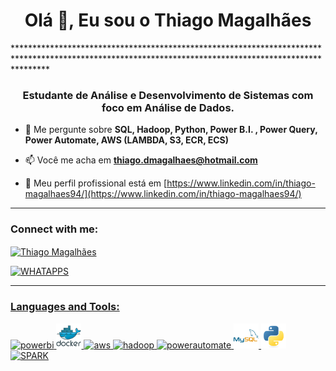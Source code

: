 <h1 align="center">Olá 👋, Eu sou o Thiago Magalhães</h1>
*******************************************************************************************************************************************************
<h3 align="center">Estudante de Análise e Desenvolvimento de Sistemas com foco em Análise de Dados.</h3>

- 💬 Me pergunte sobre **SQL, Hadoop, Python, Power B.I. , Power Query, Power Automate, AWS (LAMBDA, S3, ECR, ECS)**

- 📫 Você me acha em **thiago.dmagalhaes@hotmail.com**

- 📝 Meu perfil profissional está em [https://www.linkedin.com/in/thiago-magalhaes94/](https://www.linkedin.com/in/thiago-magalhaes94/)
********************************************************************************************************************************************************
<h3 align="left">Connect with me:</h3>
<p align="left">
<a href="https://www.linkedin.com/in/thiago-magalhaes94/" target="blank"><img align="center" src="https://raw.githubusercontent.com/rahuldkjain/github-profile-readme-generator/master/src/images/icons/Social/linked-in-alt.svg" alt="Thiago Magalhães" height="30" width="40" /></a>
</p> 

<a href="https://wa.me/5531995855553" target="_blank" rel="noreferrer"> <img src="https://img.icons8.com/?size=100&id=16713&format=png&color=000000" alt="WHATAPPS" width="40" height="40"/>

********************************************************************************************************************************************************
<h3 align="left">Languages and Tools:</h3>
<p align="left">
   <a href="https://www.microsoft.com/pt-br/power-platform/products/power-bi" target="_blank" rel="noreferrer"> <img src="https://upload.wikimedia.org/wikipedia/commons/c/cf/New_Power_BI_Logo.svg" alt="powerbi" width="40" height="40"/> </a> 
   <a href="https://www.docker.com/" target="_blank" rel="noreferrer"> <img src="https://raw.githubusercontent.com/devicons/devicon/master/icons/docker/docker-original-wordmark.svg" alt="docker" width="40" height="40"/> </a> 
   <a href="https://aws.amazon.com/" target="_blank" rel="noreferrer"> <img src="https://upload.wikimedia.org/wikipedia/commons/9/93/Amazon_Web_Services_Logo.svg" alt="aws" width="40" height="40"/> </a> 
   <a href="https://hadoop.apache.org/" target="_blank" rel="noreferrer"> <img src="https://www.vectorlogo.zone/logos/apache_hadoop/apache_hadoop-icon.svg" alt="hadoop" width="40" height="40"/> </a> 
   <a href="https://www.microsoft.com/pt-br/power-platform/products/power-automate" target="_blank" rel="noreferrer"> <img src="https://upload.wikimedia.org/wikipedia/commons/4/4d/Microsoft_Power_Automate.svg" alt="powerautomate" width="40" height="40"/> </a> 
   <a href="https://www.mysql.com/" target="_blank" rel="noreferrer"> <img src="https://raw.githubusercontent.com/devicons/devicon/master/icons/mysql/mysql-original-wordmark.svg" alt="mysql" width="40" height="40"/> </a> 
   <a href="https://www.python.org" target="_blank" rel="noreferrer"> <img src="https://raw.githubusercontent.com/devicons/devicon/master/icons/python/python-original.svg" alt="python" width="40" height="40"/> </a>
   <a href="https://spark.apache.org/" target="_blank" rel="noreferrer"> <img src="https://digitalis.io/wp-content/uploads/2021/04/apache_spark_logo_icon_170560.png" alt="SPARK" width="40" height="40"/> </a> 
</p>


